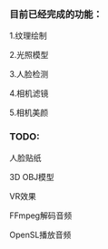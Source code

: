 
### 目前已经完成的功能：  

1.纹理绘制  

2.光照模型  

3.人脸检测  

4.相机滤镜  

5.相机美颜    

### TODO:  

人脸贴纸  

3D OBJ模型  

VR效果  

FFmpeg解码音频  

OpenSL播放音频

